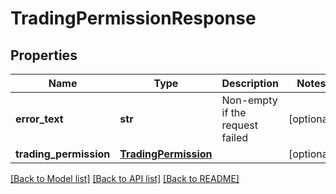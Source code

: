 # TradingPermissionResponse

## Properties
Name | Type | Description | Notes
------------ | ------------- | ------------- | -------------
**error_text** | **str** | Non-empty if the request failed | [optional] 
**trading_permission** | [**TradingPermission**](TradingPermission.md) |  | [optional] 

[[Back to Model list]](../README.md#documentation-for-models) [[Back to API list]](../README.md#documentation-for-api-endpoints) [[Back to README]](../README.md)



